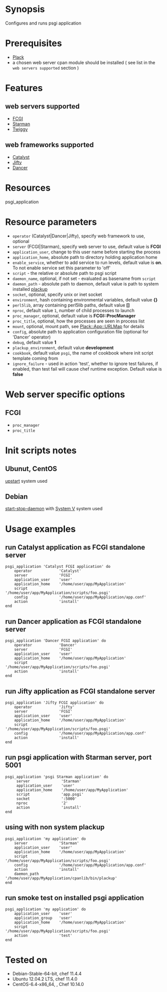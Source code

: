 # Synopsis

Configures and runs psgi application

# Prerequisites
* [Plack](http://search.cpan.org/perldoc?Plack)
* a chosen web server cpan module should be installed ( see  list in the `web servers supported` section )

# Features

## web servers supported
- [FCGI](http://search.cpan.org/perldoc?FCGI)
- [Starman](http://search.cpan.org/perldoc?Starman) 
- [Twiggy](http://search.cpan.org/perldoc?Twiggy) 

## web frameworks supported
- [Catalyst](http://search.cpan.org/perldoc?Catalyst)
- [Jifty](http://search.cpan.org/perldoc?Jifty)
- [Dancer](http://search.cpan.org/perldoc?Dancer)


# Resources
psgi_application

# Resource parameters
- `operator` (Catalyst|Dancer|Jifty), specify web framework to use, optional
- `server` (FCGI|Starman), specify web server to use, default value is **FCGI**
- `application_user`, change to this user name before starting the process
- `application_home`, absolute path to directory holding application home
- `enable_service`, whether to add service to run levels, default value is **on**. To not enable service set this parameter to 'off'
- `script` -  the relative or absolute path to psgi script
- `daemon_name`, optional, if not set - evaluated as basename from `script` 
- `daemon_path` - absolute path to daemon, default value is path to system installed [plackup](http://search.cpan.org/perldoc?plackup)
- `socket`, optional, specify unix or inet socket
- `environment`, hash containing environmental variables, default value **{}**
- `perl5lib`, array containing perl5lib paths, default value **[]**
- `nproc`, default value `1`, number of child processes to launch
- `proc_manager`, optional, default value is **FCGI::ProcManager**
- `proc_title`, optional, how the processes are seen in process list
- `mount`, optional, mount path, see [Plack::App::URLMap](http://search.cpan.org/perldoc?Plack%3A%3AApp%3A%3AURLMap) for details 
- `config`, absolute path to application configuration file (optional for 'Dancer' operator)
- `debug`, default value **1**
- `plackup_environment`, default value **development**
- `cookbook`, default value `psgi`, the name of cookbook where init script template coming from
- `ignore_failure` - used in action 'test', whether to ignore test failures, if enabled, than test fail will cause chef runtime exception. Default value is **false**


# Web server specific options

## FCGI
- `proc_manager`
- `proc_title`

# Init scripts notes

## Ubunut, CentOS

[upstart](http://upstart.ubuntu.com/) system used

## Debian
[start-stop-daemon](http://www.unix.com/man-page/Linux/8/start-stop-daemon/) with [System V](http://en.wikipedia.org/wiki/UNIX_System_V) system used

# Usage examples

## run Catalyst application as FCGI standalone server

    psgi_application 'Catalyst FCGI application' do
        operator            'Catalyst'
        server              'FCGI'
        application_user    'user'
        application_home    '/home/user/app/MyApplication'
        script              '/home/user/app/MyApplication/scripts/foo.psgi'
        config              '/home/user/app/MyApplication/app.conf'
        action              'install'      
    end

## run Dancer application as FCGI standalone server

    psgi_application 'Dancer FCGI application' do
        operator            'Dancer'
        server              'FCGI'
        application_user    'user'
        application_home    '/home/user/app/MyApplication'
        script              '/home/user/app/MyApplication/scripts/foo.psgi'
        action              'install'      
    end

## run Jifty application as FCGI standalone server

    psgi_application 'Jifty FCGI application' do
        operator            'Jifty'
        server              'FCGI'
        application_user    'user'
        application_home    '/home/user/app/MyApplication'
        script              '/home/user/app/MyApplication/scripts/foo.psgi'
        config              '/home/user/app/MyApplication/app.conf'
        action              'install'      
    end

## run psgi application with Starman server, port 5001

    psgi_application 'psgi Starman application' do
         server              'Starman'
         application_user    'user'
         application_home    '/home/user/app/MyApplication'
         script              'app.psgi'
         socket              ':5000'
         nproc               '2'
         action              'install'
    end

## using with non system plackup

    psgi_application 'my application' do
        server              'Starman'
        application_user    'user'
        application_home    '/home/user/app/MyApplication'
        script              '/home/user/app/MyApplication/scripts/foo.psgi'
        config              '/home/user/app/MyApplication/app.conf'
        action              'install'
        daemon_path         '/home/user/app/MyApplication/cpanlib/bin/plackup'      
    end

## run smoke test on installed psgi application 

    psgi_application 'my application' do
        application_user    'user'
        application_group   'user'
        application_home    '/home/user/app/MyApplication'
        script              '/home/user/app/MyApplication/scripts/foo.psgi'
        action              'test'
    end



# Tested on
* Debian-Stable-64-bit, chef 11.4.4
* Ubuntu 12.04.2 LTS, chef 11.4.0
* CentOS-6.4-x86_64, , Chef 10.14.0
